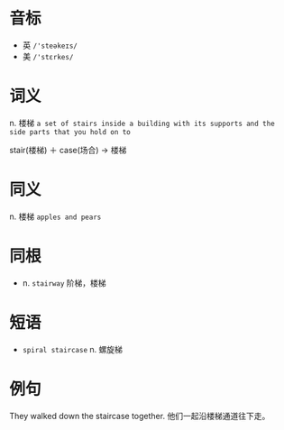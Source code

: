 # 音标

- 英 `/'steəkeɪs/`
- 美 `/'stɛrkes/`

# 词义

n. 楼梯
`a set of stairs inside a building with its supports and the side parts that you hold on to`



stair(楼梯) ＋ case(场合) → 楼梯

# 同义

n. 楼梯
`apples and pears`

# 同根

- n. `stairway` 阶梯，楼梯

# 短语

- `spiral staircase` n. 螺旋梯

# 例句

They walked down the staircase together.
他们一起沿楼梯通道往下走。


